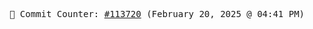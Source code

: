 <p align="center">
    <samp>
        📮 Commit Counter: <a href="https://github.com/Javascript-void0/Javascript-void0/commits/main">#113720</a> (February 20, 2025 @ 04:41 PM)
    </samp>
</p>
